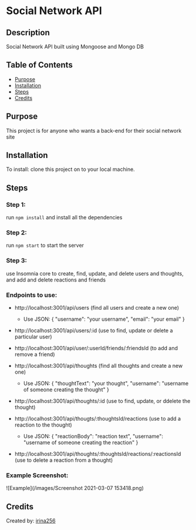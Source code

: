 # Social Network API

## Description

Social Network API built using Mongoose and Mongo DB

## Table of Contents

- [Purpose](#purpose)
- [Installation](#installation)
- [Steps](#steps)
- [Credits](#credits)

## Purpose

This project is for anyone who wants a back-end for their social network site

## Installation

To install: clone this project on to your local machine.

## Steps

### Step 1:
run `npm install` and install all the dependencies

### Step 2: 
run `npm start` to start the server

### Step 3: 
use Insomnia core to create, find, update, and delete users and thoughts, and add and delete reactions and friends

### Endpoints to use:
* http://localhost:3001/api/users (find all users and create a new one)
  * Use JSON: { "username": "your username", "email": "your email" }

* http://localhost:3001/api/users/:id (use to find, update or delete a particular user)

* http://localhost:3001/api/user/:userId/friends/:friendsId (to add and remove a friend)

* http://localhost:3001/api/thoughts (find all thoughts and create a new one)
  * Use JSON: { "thoughtText": "your thought", "username": "username of someone creating the thought" }

* http://localhost:3001/api/thoughts/:id (use to find, update, or ddelete the thought)

* http://localhost:3001/api/thougts/:thoughtsId/reactions (use to add a reaction to the thought)
  * Use JSON: { "reactionBody": "reaction text", "username": "username of someone creating the reaction" }

* http://localhost:3001/api/thoughts/:thoughtsId/reactions/:reactionsId (use to delete a reaction from a thought)

### Example Screenshot:

![Example](/images/Screenshot 2021-03-07 153418.png)

## Credits

Created by: [irina256](https://github.com/irina256)
